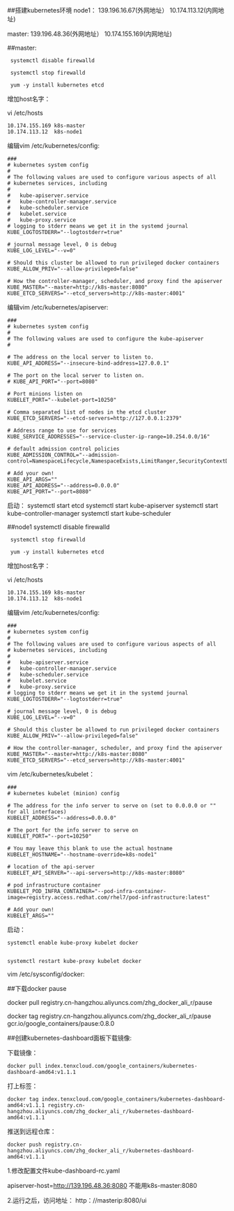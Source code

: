 ##搭建kubernetes环境
node1： 139.196.16.67(外网地址）
        10.174.113.12(内网地址)

master: 139.196.48.36(外网地址）
        10.174.155.169(内网地址)



##master:

     systemctl disable firewalld

     systemctl stop firewalld

     yum -y install kubernetes etcd


增加host名字：

vi /etc/hosts

    10.174.155.169 k8s-master
    10.174.113.12  k8s-node1


编辑vim /etc/kubernetes/config:

    ###
    # kubernetes system config
    #
    # The following values are used to configure various aspects of all
    # kubernetes services, including
    #
    #   kube-apiserver.service
    #   kube-controller-manager.service
    #   kube-scheduler.service
    #   kubelet.service
    #   kube-proxy.service
    # logging to stderr means we get it in the systemd journal
    KUBE_LOGTOSTDERR="--logtostderr=true"

    # journal message level, 0 is debug
    KUBE_LOG_LEVEL="--v=0"

    # Should this cluster be allowed to run privileged docker containers
    KUBE_ALLOW_PRIV="--allow-privileged=false"

    # How the controller-manager, scheduler, and proxy find the apiserver
    KUBE_MASTER="--master=http://k8s-master:8080"
    KUBE_ETCD_SERVERS="--etcd_servers=http://k8s-master:4001"

编辑vim /etc/kubernetes/apiserver:

    ###
    # kubernetes system config
    #
    # The following values are used to configure the kube-apiserver
    #

    # The address on the local server to listen to.
    KUBE_API_ADDRESS="--insecure-bind-address=127.0.0.1"

    # The port on the local server to listen on.
    # KUBE_API_PORT="--port=8080"

    # Port minions listen on
    KUBELET_PORT="--kubelet-port=10250"

    # Comma separated list of nodes in the etcd cluster
    KUBE_ETCD_SERVERS="--etcd-servers=http://127.0.0.1:2379"

    # Address range to use for services
    KUBE_SERVICE_ADDRESSES="--service-cluster-ip-range=10.254.0.0/16"

    # default admission control policies
    KUBE_ADMISSION_CONTROL="--admission-control=NamespaceLifecycle,NamespaceExists,LimitRanger,SecurityContextDeny,ResourceQuota"

    # Add your own!
    KUBE_API_ARGS=""
    KUBE_API_ADDRESS="--address=0.0.0.0"
    KUBE_API_PORT="--port=8080"

启动：
systemctl start etcd
systemctl start kube-apiserver
systemctl start kube-controller-manager 
systemctl start kube-scheduler



##node1
     systemctl disable firewalld

     systemctl stop firewalld

     yum -y install kubernetes etcd


增加host名字：

vi /etc/hosts

    10.174.155.169 k8s-master
    10.174.113.12  k8s-node1


编辑vim /etc/kubernetes/config:

    ###
    # kubernetes system config
    #
    # The following values are used to configure various aspects of all
    # kubernetes services, including
    #
    #   kube-apiserver.service
    #   kube-controller-manager.service
    #   kube-scheduler.service
    #   kubelet.service
    #   kube-proxy.service
    # logging to stderr means we get it in the systemd journal
    KUBE_LOGTOSTDERR="--logtostderr=true"

    # journal message level, 0 is debug
    KUBE_LOG_LEVEL="--v=0"

    # Should this cluster be allowed to run privileged docker containers
    KUBE_ALLOW_PRIV="--allow-privileged=false"

    # How the controller-manager, scheduler, and proxy find the apiserver
    KUBE_MASTER="--master=http://k8s-master:8080"
    KUBE_ETCD_SERVERS="--etcd_servers=http://k8s-master:4001"


 vim /etc/kubernetes/kubelet：

    ###
    # kubernetes kubelet (minion) config

    # The address for the info server to serve on (set to 0.0.0.0 or "" for all interfaces)
    KUBELET_ADDRESS="--address=0.0.0.0"

    # The port for the info server to serve on
    KUBELET_PORT="--port=10250"

    # You may leave this blank to use the actual hostname
    KUBELET_HOSTNAME="--hostname-override=k8s-node1"

    # location of the api-server
    KUBELET_API_SERVER="--api-servers=http://k8s-master:8080"

    # pod infrastructure container
    KUBELET_POD_INFRA_CONTAINER="--pod-infra-container-image=registry.access.redhat.com/rhel7/pod-infrastructure:latest"

    # Add your own!
    KUBELET_ARGS=""

启动：

    systemctl enable kube-proxy kubelet docker


    systemctl restart kube-proxy kubelet docker



 vim /etc/sysconfig/docker:



##下载docker pause

docker pull registry.cn-hangzhou.aliyuncs.com/zhg_docker_ali_r/pause

docker tag registry.cn-hangzhou.aliyuncs.com/zhg_docker_ali_r/pause gcr.io/google_containers/pause:0.8.0


##创建kubernetes-dashboard面板下载镜像:

下载镜像：

    docker pull index.tenxcloud.com/google_containers/kubernetes-dashboard-amd64:v1.1.1

打上标签：

    docker tag index.tenxcloud.com/google_containers/kubernetes-dashboard-amd64:v1.1.1 registry.cn-hangzhou.aliyuncs.com/zhg_docker_ali_r/kubernetes-dashboard-amd64:v1.1.1

推送到远程仓库：

    docker push registry.cn-hangzhou.aliyuncs.com/zhg_docker_ali_r/kubernetes-dashboard-amd64:v1.1.1


1.修改配置文件kube-dashboard-rc.yaml

 apiserver-host=http://139.196.48.36:8080  不能用k8s-master:8080

2.运行之后，访问地址：
http：//masterip:8080/ui












    


